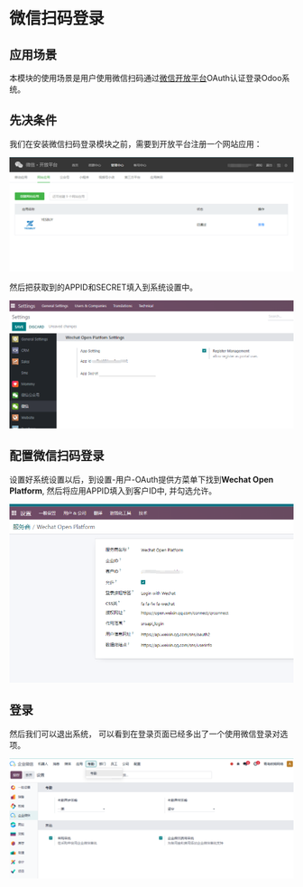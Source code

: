 # 微信扫码登录

## 应用场景

本模块的使用场景是用户使用微信扫码通过[微信开放平台](https://open.weixin.qq.com/)OAuth认证登录Odoo系统。

## 先决条件

我们在安装微信扫码登录模块之前，需要到开放平台注册一个网站应用：

![](images/8.png)

然后把获取到的APPID和SECRET填入到系统设置中。

![](images/9.png)

## 配置微信扫码登录

设置好系统设置以后，到设置-用户-OAuth提供方菜单下找到**Wechat Open Platform**, 然后将应用APPID填入到客户ID中, 并勾选允许。

![](images/10.png)

## 登录

然后我们可以退出系统， 可以看到在登录页面已经多出了一个使用微信登录对选项。

![](images/11.png)